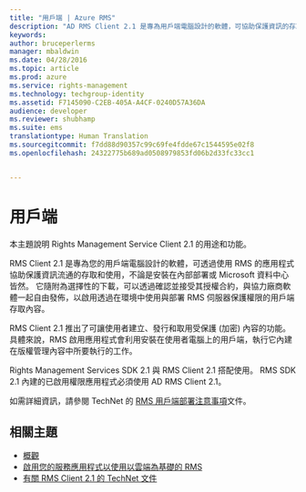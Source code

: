 ```yaml
---
title: "用戶端 | Azure RMS"
description: "AD RMS Client 2.1 是專為用戶端電腦設計的軟體，可協助保護資訊的存取和使用"
keywords: 
author: bruceperlerms
manager: mbaldwin
ms.date: 04/28/2016
ms.topic: article
ms.prod: azure
ms.service: rights-management
ms.technology: techgroup-identity
ms.assetid: F7145090-C2EB-405A-A4CF-0240D57A36DA
audience: developer
ms.reviewer: shubhamp
ms.suite: ems
translationtype: Human Translation
ms.sourcegitcommit: f7dd88d90357c99c69fe4fdde67c1544595e02f8
ms.openlocfilehash: 24322775b689ad0508979853fd06b2d33fc33cc1


---
```


# 用戶端

本主題說明 Rights Management Service Client 2.1 的用途和功能。

RMS Client 2.1 是專為您的用戶端電腦設計的軟體，可透過使用 RMS 的應用程式協助保護資訊流通的存取和使用，不論是安裝在內部部署或 Microsoft 資料中心皆然。 它隨附為選擇性的下載，可以透過確認並接受其授權合約，與協力廠商軟體一起自由發佈，以啟用透過在環境中使用與部署 RMS 伺服器保護權限的用戶端存取內容。

RMS Client 2.1 推出了可讓使用者建立、發行和取用受保護 (加密) 內容的功能。 具體來說，RMS 啟用應用程式會利用安裝在使用者電腦上的用戶端，執行它內建在版權管理內容中所要執行的工作。

Rights Management Services SDK 2.1 與 RMS Client 2.1 搭配使用。 RMS SDK 2.1 內建的已啟用權限應用程式必須使用 AD RMS Client 2.1。

如需詳細資訊，請參閱 TechNet 的 [RMS 用戶端部署注意事項](https://TechNet.Microsoft.Com/library/jj159267(WS.10).aspx)文件。

## 相關主題

* [概觀](ad-rms-overview.md)
* [啟用您的服務應用程式以使用以雲端為基礎的 RMS](how-to-use-file-api-with-aadrm-cloud.md)
* [有關 RMS Client 2.1 的 TechNet 文件](https://TechNet.Microsoft.Com/en-us/library/jj159267(WS.10).aspx)
 

 



<!--HONumber=Jul16_HO2-->


